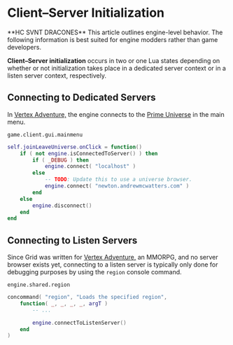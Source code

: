 Client–Server Initialization
============================

<div class="alert alert-info">
  **HC SVNT DRACONES**
  This article outlines engine-level behavior. The following information is best
  suited for engine modders rather than game developers.
</div>

**Client–Server initialization** occurs in two or one Lua states depending on
whether or not initialization takes place in a dedicated server context or in a
listen server context, respectively.

Connecting to Dedicated Servers
-------------------------------

In [Vertex Adventure,](/vadventure) the engine connects to the
[Prime Universe](api/Prime_Universe) in the main menu.

`game.client.gui.mainmenu`

```lua
self.joinLeaveUniverse.onClick = function()
	if ( not engine.isConnectedToServer() ) then
		if ( _DEBUG ) then
			engine.connect( "localhost" )
		else
			-- TODO: Update this to use a universe browser.
			engine.connect( "newton.andrewmcwatters.com" )
		end
	else
		engine.disconnect()
	end
end
```

Connecting to Listen Servers
----------------------------

Since Grid was written for [Vertex Adventure,](/vadventure) an MMORPG, and no
server browser exists yet, connecting to a listen server is typically only done
for debugging purposes by using the `region` console command.

`engine.shared.region`
```lua
concommand( "region", "Loads the specified region",
	function( _, _, _, _, argT )
		-- ...

		engine.connectToListenServer()
	end
)
```
